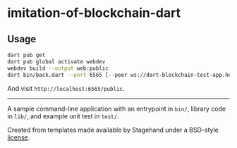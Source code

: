 # imitation-of-blockchain-dart

## Usage

```bash
dart pub get
dart pub global activate webdev
webdev build --output web:public
dart bin/back.dart --port 6565 [--peer ws://dart-blockchain-test-app.herokuapp.com/ws]
```

And visit `http://localhost:6565/public`.

---
A sample command-line application with an entrypoint in `bin/`, library code
in `lib/`, and example unit test in `test/`.

Created from templates made available by Stagehand under a BSD-style
[license](https://github.com/dart-lang/stagehand/blob/master/LICENSE).
